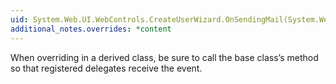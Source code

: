 ```yaml
---
uid: System.Web.UI.WebControls.CreateUserWizard.OnSendingMail(System.Web.UI.WebControls.MailMessageEventArgs)
additional_notes.overrides: *content
---
```


<p>When overriding <xref href="System.Web.UI.WebControls.CreateUserWizard.OnSendingMail(System.Web.UI.WebControls.MailMessageEventArgs)"></xref> in a derived class, be sure to call the base class’s <xref href="System.Web.UI.WebControls.CreateUserWizard.OnSendingMail(System.Web.UI.WebControls.MailMessageEventArgs)"></xref> method so that registered delegates receive the event.</p>


